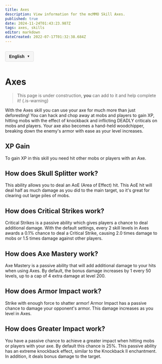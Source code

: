 ```yaml
---
title: Axes
description: View information for the mcMMO Skill Axes.
published: true
date: 2024-11-24T01:43:23.987Z
tags: axes, skills
editor: markdown
dateCreated: 2022-07-17T01:32:38.684Z
---
```



<!-- 语言切换器开始 -->
<div class="language-switcher">
  <div class="language-switcher-current">
    <span class="current-language">English</span>
    <span class="dropdown-icon">▼</span>
  </div>
  <div class="language-switcher-dropdown">
        <div class="language-option active" data-lang="en">English</div>
    <div class="language-option " data-lang="zh">中文</div>
    <div class="language-option " data-lang="es">Español</div>
    <div class="language-option " data-lang="fr">Français</div>
    <div class="language-option " data-lang="de">Deutsch</div>
    <div class="language-option " data-lang="ru">Русский</div>
    <div class="language-option " data-lang="ja">日本語</div>
    <div class="language-option " data-lang="ko">한국어</div>

  </div>
</div>

<style>
.language-switcher {
  position: relative;
  display: inline-block;
  margin: 10px 0;
  font-family: Arial, sans-serif;
  z-index: 100;
}

.language-switcher-current {
  display: flex;
  align-items: center;
  cursor: pointer;
  padding: 8px 12px;
  background-color: #f5f5f5;
  border: 1px solid #ddd;
  border-radius: 4px;
}

.current-language {
  margin-right: 8px;
  font-weight: bold;
}

.dropdown-icon {
  font-size: 10px;
}

.language-switcher-dropdown {
  display: none;
  position: absolute;
  top: 100%;
  left: 0;
  background-color: white;
  border: 1px solid #ddd;
  border-radius: 4px;
  box-shadow: 0 2px 5px rgba(0,0,0,0.1);
  min-width: 150px;
  z-index: 101;
}

.language-switcher:hover .language-switcher-dropdown {
  display: block;
}

.language-option {
  padding: 8px 12px;
  cursor: pointer;
  transition: background-color 0.2s;
}

.language-option:hover {
  background-color: #f0f0f0;
}

.language-option.active {
  background-color: #e6f7ff;
  font-weight: bold;
}
</style>


<script>
document.addEventListener('DOMContentLoaded', function() {
  // 语言切换功能
  const languageOptions = document.querySelectorAll('.language-option');
  languageOptions.forEach(option => {
    option.addEventListener('click', function() {
      const langCode = this.getAttribute('data-lang');
      const currentPath = window.location.pathname;
      
      // 提取当前文件路径（不含语言代码）
      const pathMatch = currentPath.match(/\/[a-z]{2}\/(.+)$/);
      const filePath = pathMatch ? pathMatch[1] : 'home.md';
      
      // 构建新路径
      const newPath = '/' + langCode + '/' + filePath;
      window.location.href = newPath;
    });
  });
});
</script>

<!-- 语言切换器结束 -->




# Axes
> This page is under construction, **you** can add to it and help complete it!
{.is-warning}

With the Axes skill you can use your axe for much more than just deforesting! You can hack and chop away at mobs and players to gain XP, hitting mobs with the effect of knockback and inflicting DEADLY criticals on mobs and players. Your axe also becomes a hand-held woodchipper, breaking down the enemy's armor with ease as your level increases.

## XP Gain

To gain XP in this skill you need hit other mobs or players with an Axe.

## How does Skull Splitter work?

This ability allows you to deal an AoE (Area of Effect) hit. This AoE hit will deal half as much damage as you did to the main target, so it's great for clearing out large piles of mobs.

## How does Critical Strikes work?

Critical Strikes is a passive ability which gives players a chance to deal additional damage. With the default settings, every 2 skill levels in Axes awards a 0.1% chance to deal a Critical Strike, causing 2.0 times damage to mobs or 1.5 times damage against other players.

## How does Axe Mastery work?

Axe Mastery is a passive ability that will add additional damage to your hits when using Axes. By default, the bonus damage increases by 1 every 50 levels, up to a cap of 4 extra damage at level 200.

## How does Armor Impact work?

Strike with enough force to shatter armor! Armor Impact has a passive chance to damage your opponent's armor. This damage increases as you level in Axes.

## How does Greater Impact work?

You have a passive chance to achieve a greater impact when hitting mobs or players with your axe. By default this chance is 25%. This passive ability has an extreme knockback effect, similar to the Knockback II enchantment. In addition, it deals bonus damage to the target.
